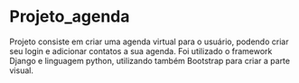 # Projeto_agenda

Projeto consiste em criar uma agenda virtual para o usuário, podendo criar seu login e adicionar contatos a sua agenda. Foi utilizado o framework Django e linguagem python, utilizando também Bootstrap para criar a parte visual.
